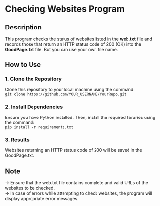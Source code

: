 # Checking Websites Program

## Description
This program checks the status of websites listed in the **web.txt** file and records those that return an HTTP status code of 200 (OK) into the **GoodPage.txt** file. But you can use your own file name.

## How to Use
### 1. Clone the Repository
Clone this repository to your local machine using the command: <br>
``` git clone https://github.com/YOUR_USERNAME/YourRepo.git ```
<br>
### 2. Install Dependencies
Ensure you have Python installed. Then, install the required libraries using the command: <br>
```pip install -r requirements.txt```
<br>
### 3. Results
Websites returning an HTTP status code of 200 will be saved in the GoodPage.txt.

## Note
-> Ensure that the web.txt file contains complete and valid URLs of the websites to be checked. <br>
-> In case of errors while attempting to check websites, the program will display appropriate error messages.
